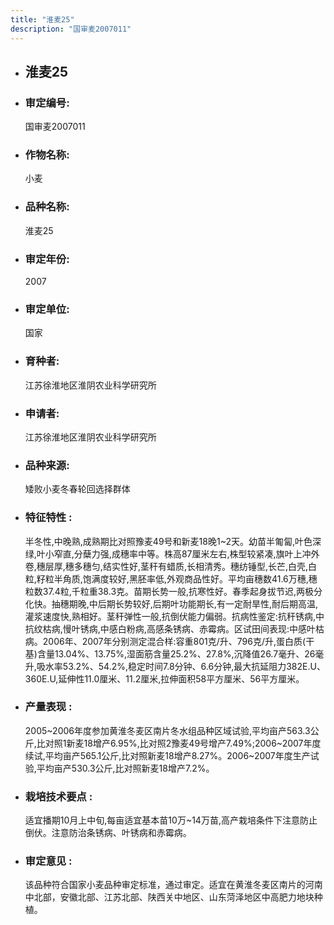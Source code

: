 ```yaml
---
title: "淮麦25"
description: "国审麦2007011"
---
```

* ## 淮麦25
* ###  审定编号:  
   国审麦2007011

*  ### 作物名称:  
   小麦

*   ###  品种名称: 
    淮麦25

*   ### 审定年份: 
    2007

*   ### 审定单位:  
    国家

*   ### 育种者:  
    江苏徐淮地区淮阴农业科学研究所

*   ### 申请者:  
    江苏徐淮地区淮阴农业科学研究所

*   ### 品种来源:  
    矮败小麦冬春轮回选择群体

*   ### 特征特性 : 
    半冬性,中晚熟,成熟期比对照豫麦49号和新麦18晚1~2天。幼苗半匍匐,叶色深绿,叶小窄直,分蘖力强,成穗率中等。株高87厘米左右,株型较紧凑,旗叶上冲外卷,穗层厚,穗多穗匀,结实性好,茎秆有蜡质,长相清秀。穗纺锤型,长芒,白壳,白粒,籽粒半角质,饱满度较好,黑胚率低,外观商品性好。平均亩穗数41.6万穗,穗粒数37.4粒,千粒重38.3克。苗期长势一般,抗寒性好。春季起身拔节迟,两极分化快。抽穗期晚,中后期长势较好,后期叶功能期长,有一定耐旱性,耐后期高温,灌浆速度快,熟相好。茎秆弹性一般,抗倒伏能力偏弱。抗病性鉴定:抗秆锈病,中抗纹枯病,慢叶锈病,中感白粉病,高感条锈病、赤霉病。区试田间表现:中感叶枯病。2006年、2007年分别测定混合样:容重801克/升、796克/升,蛋白质(干基)含量13.04%、13.75%,湿面筋含量25.2%、27.8%,沉降值26.7毫升、26毫升,吸水率53.2%、54.2%,稳定时间7.8分钟、6.6分钟,最大抗延阻力382E.U、360E.U,延伸性11.0厘米、11.2厘米,拉伸面积58平方厘米、56平方厘米。

*   ### 产量表现 : 
    2005~2006年度参加黄淮冬麦区南片冬水组品种区域试验,平均亩产563.3公斤,比对照1新麦18增产6.95%,比对照2豫麦49号增产7.49%;2006~2007年度续试,平均亩产565.1公斤,比对照新麦18增产8.27%。2006~2007年度生产试验,平均亩产530.3公斤,比对照新麦18增产7.2%。

*   ### 栽培技术要点 : 
    适宜播期10月上中旬,每亩适宜基本苗10万~14万苗,高产栽培条件下注意防止倒伏。注意防治条锈病、叶锈病和赤霉病。

*   ### 审定意见 : 
    该品种符合国家小麦品种审定标准，通过审定。适宜在黄淮冬麦区南片的河南中北部，安徽北部、江苏北部、陕西关中地区、山东菏泽地区中高肥力地块种植。
